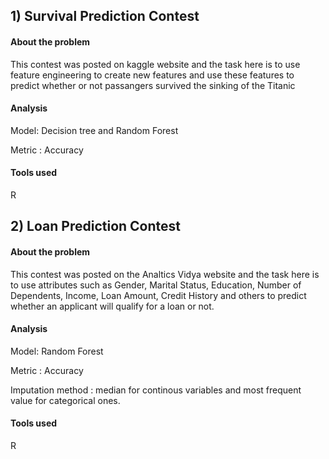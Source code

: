## 1) Survival Prediction Contest

#### About the problem
This contest was posted on kaggle website and the task here is to use feature engineering to create new features and use these features to predict whether or not passangers survived the sinking of the Titanic

#### Analysis
Model: Decision tree and Random Forest

Metric : Accuracy

#### Tools used
R


## 2) Loan Prediction Contest

#### About the problem
This contest was posted on the Analtics Vidya website and the task here is to use attributes such as Gender, Marital Status, Education, Number of Dependents, Income, Loan Amount, Credit History and others to predict whether an applicant will qualify for a loan or not.

#### Analysis
Model: Random Forest

Metric : Accuracy

Imputation method : median for continous variables and most frequent value for categorical ones.

#### Tools used
R
